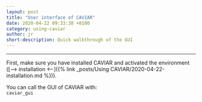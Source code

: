 ```yaml
---
layout: post
title: "User interface of CAVIAR"
date: 2020-04-22 09:33:38 +0100
category: using-caviar
author: jr
short-description: Quick walkthrough of the GUI 
---
```


-----

First, make sure you have installed CAVIAR and activated the environment ([--> installation <--]({% link _posts/Using CAVIAR/2020-04-22-installation.md %})).  

You can call the GUI of CAVIAR with:  
```caviar_gui```

